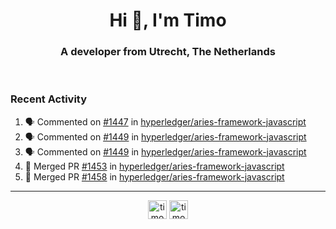 <h1 align="center">Hi 👋, I'm Timo</h1>
<h3 align="center">A developer from Utrecht, The Netherlands</h3>
<br/>
<!-- https://github.com/rahuldkjain/github-profile-readme-generator --!>

<!--  <p align="left"><img src="https://github-readme-stats.vercel.app/api?username=timoglastra&show_icons=true&count_private=true&" alt="timoglastra" /></p> --!>

<!--
Github language stats
<p align="left"><img src="https://github-readme-stats.vercel.app/api/top-langs/?username=timoglastra&layout=compact" alt="timoglastra" /><p>
-->

<!-- Codestats language stats -->
<!-- <p align="left"><img src="https://codestats-readme.vercel.app/api/top-langs/?username=timoglastra&layout=compact&language_count=12" alt="timoglastra" /><p>    --!>
  
<h3>Recent Activity</h3>

<!--START_SECTION:activity-->
1. 🗣 Commented on [#1447](https://github.com/hyperledger/aries-framework-javascript/issues/1447) in [hyperledger/aries-framework-javascript](https://github.com/hyperledger/aries-framework-javascript)
2. 🗣 Commented on [#1449](https://github.com/hyperledger/aries-framework-javascript/issues/1449) in [hyperledger/aries-framework-javascript](https://github.com/hyperledger/aries-framework-javascript)
3. 🗣 Commented on [#1449](https://github.com/hyperledger/aries-framework-javascript/issues/1449) in [hyperledger/aries-framework-javascript](https://github.com/hyperledger/aries-framework-javascript)
4. 🎉 Merged PR [#1453](https://github.com/hyperledger/aries-framework-javascript/pull/1453) in [hyperledger/aries-framework-javascript](https://github.com/hyperledger/aries-framework-javascript)
5. 🎉 Merged PR [#1458](https://github.com/hyperledger/aries-framework-javascript/pull/1458) in [hyperledger/aries-framework-javascript](https://github.com/hyperledger/aries-framework-javascript)
<!--END_SECTION:activity-->

---

<p align="center">
<a href="https://twitter.com/timoglastra" target="blank"><img align="center" src="https://cdn.jsdelivr.net/npm/simple-icons@3.0.1/icons/twitter.svg" alt="timoglastra" height="30" width="30" /></a>
<a href="https://linkedin.com/in/timoglastra" target="blank"><img align="center" src="https://cdn.jsdelivr.net/npm/simple-icons@3.0.1/icons/linkedin.svg" alt="timoglastra" height="30" width="30" /></a>
</p>



